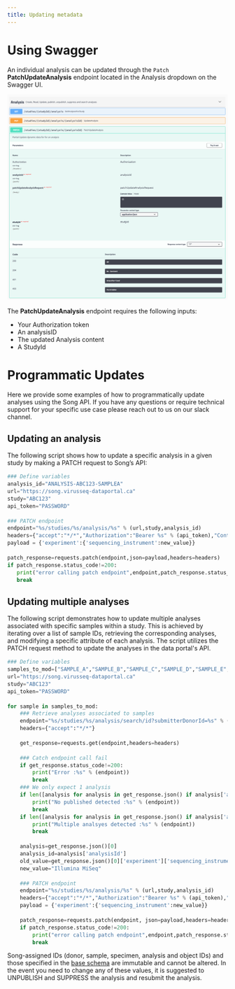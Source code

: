 ```yaml
---
title: Updating metadata
---
```


# Using Swagger

An individual analysis can be updated through the `Patch` **PatchUpdateAnalysis** endpoint located in the Analysis dropdown on the Swagger UI.

![Entity](../../assets/swagger_patch.png 'Patch Endpoint')

The **PatchUpdateAnalysis** endpoint requires the following inputs:

- Your Authorization token
- An analysisID
- The updated Analysis content
- A StudyId

# Programmatic Updates

Here we provide some examples of how to programmatically update analyses using the Song API. If you have any questions or require technical support for your specific use case please reach out to us on our slack channel.

## Updating an analysis

The following script shows how to update a specific analysis in a given study by making a PATCH request to Song’s API:

```python
### Define variables
analysis_id="ANALYSIS-ABC123-SAMPLEA"
url="https://song.virusseq-dataportal.ca"
study="ABC123"
api_token="PASSWORD"
    
### PATCH endpoint
endpoint="%s/studies/%s/analysis/%s" % (url,study,analysis_id)
headers={"accept":"*/*","Authorization":"Bearer %s" % (api_token),"Content-Type": "application/json"}
payload = {'experiment':{'sequencing_instrument':new_value}}

patch_response=requests.patch(endpoint,json=payload,headers=headers)
if patch_response.status_code!=200:
   print("error calling patch endpoint",endpoint,patch_response.status_code)
   break
```

## Updating multiple analyses

The following script demonstrates how to update multiple analyses associated with specific samples within a study. This is achieved by iterating over a list of sample IDs, retrieving the corresponding analyses, and modifying a specific attribute of each analysis. The script utilizes the PATCH request method to update the analyses in the data portal's API.

```python
### Define variables
samples_to_mod=["SAMPLE_A","SAMPLE_B","SAMPLE_C","SAMPLE_D","SAMPLE_E","SAMPLE_F"]
url="https://song.virusseq-dataportal.ca"
study="ABC123"
api_token="PASSWORD"

for sample in samples_to_mod:
    ### Retrieve analyses associated to samples
    endpoint="%s/studies/%s/analysis/search/id?submitterDonorId=%s" % (url,study,sample)
    headers={"accept":"*/*"}

    get_response=requests.get(endpoint,headers=headers)
    
    ### Catch endpoint call fail
    if get_response.status_code!=200:
        print("Error :%s" % (endpoint))
        break
    ### We only expect 1 analysis
    if len([analysis for analysis in get_response.json() if analysis['analysisState']=='PUBLISHED'])==0:
        print("No published detected :%s" % (endpoint))
        break
    if len([analysis for analysis in get_response.json() if analysis['analysisState']=='PUBLISHED'])>1:
        print("Multiple analsyes detected :%s" % (endpoint))
        break
        
    analysis=get_response.json()[0]
    analysis_id=analysis['analysisId']
    old_value=get_response.json()[0]['experiment']['sequencing_instrument']
    new_value="Illumina MiSeq"
    
    ### PATCH endpoint
    endpoint="%s/studies/%s/analysis/%s" % (url,study,analysis_id)
    headers={"accept":"*/*","Authorization":"Bearer %s" % (api_token),"Content-Type": "application/json"}
    payload = {'experiment':{'sequencing_instrument':new_value}}

    patch_response=requests.patch(endpoint, json=payload,headers=headers)
    if patch_response.status_code!=200:
        print("error calling patch endpoint",endpoint,patch_response.status_code)
        break
```

<Note title="Song-assigned IDs">Song-assigned IDs (donor, sample, specimen, analysis and object IDs) and those specified in the [base schema](https://github.com/overture-stack/SONG/blob/develop/song-server/src/main/resources/schemas/analysis/analysisBase.json) are immutable and cannot be altered. In the event you need to change any of these values, it is suggested to UNPUBLISH and SUPPRESS the analysis and resubmit the analysis.</Note>